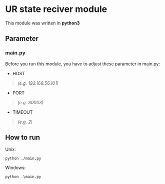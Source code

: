 # UR state reciver module



This module was written in **python3**

## Parameter

### main.py
Before you run this module, you have to adjust these parameter in main.py:

- HOST
>*(e.g. 192.168.56.101)*
- PORT
>*(e.g. 30003)*
- TIMEOUT
>*(e.g. 2)*

## How to run

Unix:
```
python ./main.py
```
Windows:
```
python .\main.py
```